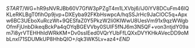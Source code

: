 $START$/WG+hR9sNVRJBb60V7GfW3pPZgT4m1LXVbj6/iJ0iYV8DCuFm46lQKLeRKLBgT0fihOp9jvp+DXEyba92FKbHswpcA/hqSSJrHc9JaClOC5q+Apxw6BC3UEboXuRczWt+9QESfaZ0Y5PkzW2li0KIWwU8UesVm91x9qzWWgbOfmFjUnbDikeqBckPa4qOYqBGEVVby0SUIF5fNJ6m3N5QF+von3ntjdY09am7i8yrVTEHHhIdWRkKM+Dv0ssIEed0VQrYUbFfLQXxDVYKHkAVecDD9oMbLnxl71SDUMkUP8HhbQIO+/qk3WK5Lv+az4+$END$